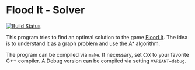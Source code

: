 Flood It - Solver
=================

[![Build Status](https://travis-ci.org/aaronpuchert/floodit.svg?branch=master)](https://travis-ci.org/aaronpuchert/floodit)

This program tries to find an optimal solution to the game [Flood It](http://unixpapa.com/floodit/).
The idea is to understand it as a graph problem and use the A* algorithm.

The program can be compiled via `make`. If necessary, set `CXX` to your favorite C++ compiler.
A Debug version can be compiled via setting `VARIANT=debug`.
